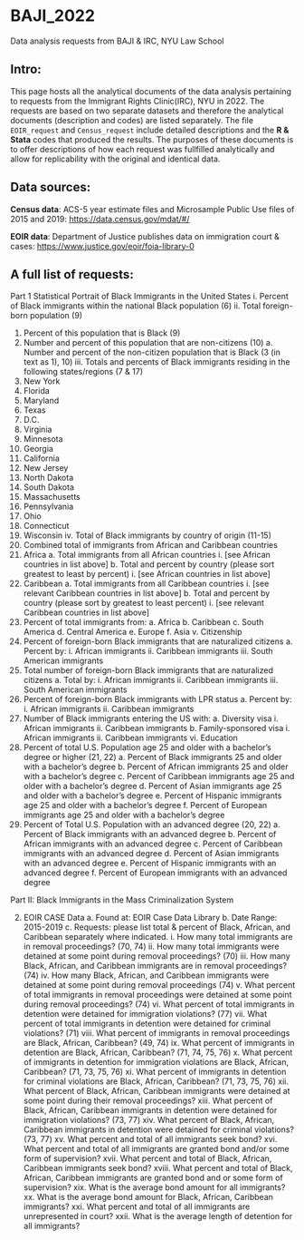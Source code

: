 # BAJI_2022
Data analysis requests from BAJI &amp; IRC, NYU Law School

## Intro:
This page hosts all the analytical documents of the data analysis pertaining to requests from the Immigrant Rights Clinic(IRC), NYU in 2022. The requests are based on two separate datasets and therefore the analytical documents (description and codes) are listed separately. The file `EOIR_request` and `Census_request` include detailed descriptions and the **R & Stata** codes that produced the results. The purposes of these documents is to offer descriptions of how each request was fullfilled analytically and allow for replicability with the original and identical data. 

## Data sources:
**Census data**: ACS-5 year estimate files and Microsample Public Use files of 2015 and 2019: https://data.census.gov/mdat/#/

**EOIR data**: Department of Justice publishes data on immigration court & cases: https://www.justice.gov/eoir/foia-library-0

## A full list of requests:

Part 1 Statistical Portrait of Black Immigrants in the United States
i.	Percent of Black immigrants within the national Black population (6)
ii.	Total foreign-born population (9)
1.	Percent of this population that is Black (9)
2.	Number and percent of this population that are non-citizens (10)
a.	Number and percent of the non-citizen population that is Black (3 (in text as 1), 10)
iii.	Totals and percents of Black immigrants residing in the following  states/regions (7 & 17)
1.	New York 
2.	Florida
3.	Maryland
4.	Texas
5.	D.C.
6.	Virginia
7.	Minnesota
8.	Georgia
9.	California
10.	New Jersey
11.	North Dakota
12.	South Dakota
13.	Massachusetts
14.	Pennsylvania
15.	Ohio
16.	Connecticut
17.	Wisconsin
iv.	Total of Black immigrants by country of origin (11-15)
1.	Combined total of immigrants from African and Caribbean countries
2.	Africa 
a.	Total immigrants from all African countries
i.	[see African countries in list above]
b.	Total and percent by country (please sort greatest to least by percent)
i.	[see African countries in list above]
3.	Caribbean
a.	Total immigrants from all Caribbean countries
i.	[see relevant Caribbean countries in list above]
b.	Total and percent by country (please sort by greatest to least percent)
i.	[see relevant Caribbean countries in list above]
4.	Percent of total immigrants from:
a.	Africa
b.	Caribbean
c.	South America
d.	Central America
e.	Europe
f.	Asia
v.	Citizenship
1.	Percent of foreign-born Black immigrants that are naturalized citizens
a.	Percent by:
i.	African immigrants
ii.	Caribbean immigrants
iii.	South American immigrants
2.	Total number of foreign-born Black immigrants that are naturalized citizens
a.	Total by:
i.	African immigrants
ii.	Caribbean immigrants
iii.	South American immigrants
3.	Percent of foreign-born Black immigrants with LPR status
a.	Percent by:
i.	African immigrants
ii.	Caribbean immigrants
4.	Number of Black immigrants entering the US with: 
a.	Diversity visa
i.	African immigrants
ii.	Caribbean immigrants
b.	Family-sponsored visa
i.	African immigrants
ii.	Caribbean immigrants
vi.	Education
1.	Percent of total U.S. Population age 25 and older with a bachelor’s degree or higher (21, 22)
a.	Percent of Black immigrants 25 and older with a bachelor’s degree
b.	Percent of African immigrants 25 and older with a bachelor’s degree
c.	Percent of Caribbean immigrants age 25 and older with a bachelor’s degree
d.	Percent of Asian immigrants age 25 and older with a bachelor’s degree
e.	Percent of Hispanic immigrants age 25 and older with a bachelor’s degree
f.	Percent of European immigrants age 25 and older with a bachelor’s degree
2.	Percent of Total U.S. Population with an advanced degree (20, 22)
a.	Percent of Black immigrants with an advanced degree
b.	Percent of African immigrants with an advanced degree
c.	Percent of Caribbean immigrants with an advanced degree
d.	Percent of Asian immigrants with an advanced degree
e.	Percent of Hispanic immigrants with an advanced degree
f.	Percent of European immigrants with an advanced degree


Part II: Black Immigrants in the Mass Criminalization System

2.	EOIR CASE Data
a.	Found at: EOIR Case Data Library 
b.	Date Range: 2015-2019
c.	Requests: please list total & percent of Black, African, and Caribbean separately where indicated.
i.	How many total immigrants are in removal proceedings? (70, 74)
ii.	How many total immigrants were detained at some point during removal proceedings? (70)
iii.	How many Black, African, and Caribbean immigrants are in removal proceedings? (74)
iv.	How many Black, African, and Caribbean immigrants were detained at some point during removal proceedings (74)
v.	What percent of total immigrants in removal proceedings were detained at some point during removal proceedings? (74)
vi.	What percent of total immigrants in detention were detained for immigration violations? (77)
vii.	What percent of total immigrants in detention were detained for criminal violations? (71)
viii.	What percent of immigrants in removal proceedings are Black, African, Caribbean? (49, 74)
ix.	What percent of immigrants in detention are Black, African, Caribbean? (71, 74, 75, 76)
x.	What percent of immigrants in detention for immigration violations are Black, African, Caribbean? (71, 73, 75, 76)
xi.	What percent of immigrants in detention for criminal violations are Black, African, Caribbean? (71, 73, 75, 76)
xii.	What percent of Black, African, Caribbean immigrants were detained at some point during their removal proceedings? 
xiii.	What percent of Black, African, Caribbean immigrants in detention were detained for immigration violations? (73, 77)
xiv.	What percent of Black, African, Caribbean immigrants in detention were detained for criminal violations? (73, 77)
xv.	What percent and total of all immigrants seek bond?
xvi.	What percent and total of all immigrants are granted bond and/or some form of supervision?
xvii.	What percent and total of Black, African, Caribbean immigrants seek bond?
xviii.	What percent and total of Black, African, Caribbean immigrants are granted bond and or some form of supervision?
xix.	What is the average bond amount for all immigrants?
xx.	What is the average bond amount for Black, African, Caribbean immigrants?
xxi.	What percent and total of all immigrants are unrepresented in court?
xxii.	What is the average length of detention for all immigrants?


